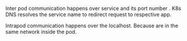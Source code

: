Inter pod communication happens over service and its port number . K8s DNS resolves the service name to redirect request to respective app.
 
Intrapod communication happens over the localhost. Because are in the same network inside the pod.